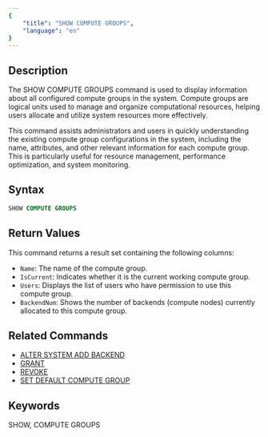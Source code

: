 ```yaml
---
{
    "title": "SHOW COMPUTE GROUPS",
    "language": "en"
}
---
```


<!--
Licensed to the Apache Software Foundation (ASF) under one
or more contributor license agreements.  See the NOTICE file
distributed with this work for additional information
regarding copyright ownership.  The ASF licenses this file
to you under the Apache License, Version 2.0 (the
"License"); you may not use this file except in compliance
with the License.  You may obtain a copy of the License at

  http://www.apache.org/licenses/LICENSE-2.0

Unless required by applicable law or agreed to in writing,
software distributed under the License is distributed on an
"AS IS" BASIS, WITHOUT WARRANTIES OR CONDITIONS OF ANY
KIND, either express or implied.  See the License for the
specific language governing permissions and limitations
under the License.
-->

## Description

The SHOW COMPUTE GROUPS command is used to display information about all configured compute groups in the system. Compute groups are logical units used to manage and organize computational resources, helping users allocate and utilize system resources more effectively.

This command assists administrators and users in quickly understanding the existing compute group configurations in the system, including the name, attributes, and other relevant information for each compute group. This is particularly useful for resource management, performance optimization, and system monitoring.

## Syntax

```sql
SHOW COMPUTE GROUPS
```


## Return Values

This command returns a result set containing the following columns:

- `Name`: The name of the compute group.
- `IsCurrent`: Indicates whether it is the current working compute group.
- `Users`: Displays the list of users who have permission to use this compute group.
- `BackendNum`: Shows the number of backends (compute nodes) currently allocated to this compute group.

## Related Commands

- [ALTER SYSTEM ADD BACKEND](../Administration-Statements/ALTER-SYSTEM-ADD-BACKEND.md)
- [GRANT](../../../../../../docs/sql-manual/sql-statements/account-management/GRANT-TO)
- [REVOKE](../../../../../../docs/sql-manual/sql-statements/account-management/REVOKE-FROM)
- [SET DEFAULT COMPUTE GROUP](../Administration-Statements/SET-DEFAULT-COMPUTE-GROUP.md)

## Keywords

SHOW, COMPUTE GROUPS
